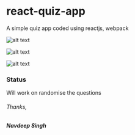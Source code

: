 # react-quiz-app
A simple quiz app coded using reactjs, webpack

![alt text](http://i.imgur.com/SVBU1DN.png "Showing Quiz Questions")

![alt text](http://i.imgur.com/Ta6GFxS.png "Result Screen")

![alt text](http://i.imgur.com/7zC5Dnp.png "Show solutions screen")


### Status
Will work on randomise the questions

###### Thanks, ######
__*Navdeep Singh*__


